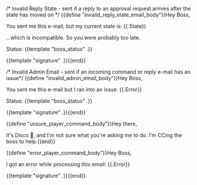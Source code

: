 /* Invalid Reply State - sent if a reply to an approval request arrives after the state has moved on */
{{define "invalid_reply_state_email_body"}}Hey Boss,

You sent me this e-mail, but my current state is: {{.State}}

...which is incompatible. So you were probably too late.

Status:
{{template "boss_status" .}}

{{template "signature" .}}{{end}}

/* Invalid Admin Email - sent if an incoming command or reply e-mail has an issue*/
{{define "invalid_admin_email_body"}}Hey Boss,

You sent me this e-mail but I ran into an issue:
{{.Error}}

Status:
{{template "boss_status" .}}

{{template "signature" .}}{{end}}

{{define "unsure_player_command_body"}}Hey there,

It's Disco 🪩, and I'm not sure what you're asking me to do.  I'm CCing the boss to help.{{end}}

{{define "error_player_command_body"}}Hey Boss,

I got an error while processing this email:
{{.Error}}

{{template "signature" .}}{{end}}